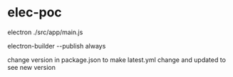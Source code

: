 # elec-poc


electron ./src/app/main.js 


electron-builder --publish always


change version in package.json to make latest.yml change and updated to see new version
